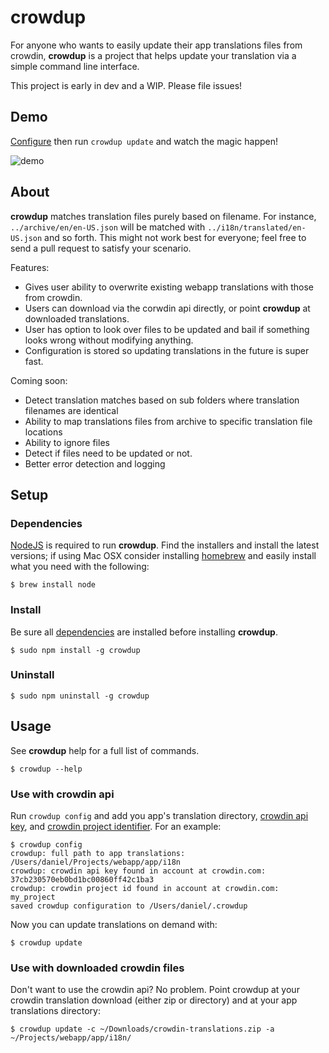 # crowdup

For anyone who wants to easily update their app translations files from crowdin,
**crowdup** is a project that helps update your translation via a simple command line interface.

This project is early in dev and a WIP. Please file issues!

## Demo

[Configure](#use-with-crowdin-api) then run `crowdup update` and watch the magic happen!

![demo](https://i.imgur.com/2xrKdrY.gif)

## About

**crowdup** matches translation files purely based on filename.  For instance, `../archive/en/en-US.json` will be matched with `../i18n/translated/en-US.json` and so forth. This might not work best for everyone; feel free to send a pull request to satisfy your scenario.

Features:
* Gives user ability to overwrite existing webapp translations with those from crowdin.
* Users can download via the corwdin api directly, or point **crowdup** at downloaded translations.
* User has option to look over files to be updated and bail if something looks wrong without modifying anything.
* Configuration is stored so updating translations in the future is super fast.

Coming soon:
* Detect translation matches based on sub folders where translation filenames are identical
* Ability to map translations files from archive to specific translation file locations
* Ability to ignore files
* Detect if files need to be updated or not.
* Better error detection and logging

## Setup
### Dependencies

[NodeJS](http://nodejs.org/) is required to run **crowdup**. Find the installers and install the latest versions; if using Mac OSX consider installing [homebrew](http://brew.sh/) and easily install what you need with the following:  


```
$ brew install node
```

### Install

Be sure all [dependencies](#Dependencies) are installed before installing **crowdup**.

```
$ sudo npm install -g crowdup
```

### Uninstall

```
$ sudo npm uninstall -g crowdup
```

## Usage

See **crowdup** help for a full list of commands.

```
$ crowdup --help
```

### Use with crowdin api

Run `crowdup config` and add you app's translation directory, [crowdin api key](https://crowdin.com/page/api/authentication), and [crowdin project identifier](https://crowdin.com/page/api/authentication).  For an example:

```
$ crowdup config
crowdup: full path to app translations:  /Users/daniel/Projects/webapp/app/i18n
crowdup: crowdin api key found in account at crowdin.com:  37cb230570eb0bd1bc00860ff42c1ba3
crowdup: crowdin project id found in account at crowdin.com:  my_project
saved crowdup configuration to /Users/daniel/.crowdup
```

Now you can update translations on demand with:
```
$ crowdup update
```


### Use with downloaded crowdin files

Don't want to use the crowdin api? No problem. Point crowdup at your crowdin translation download (either zip or directory) and at your app translations directory:

```
$ crowdup update -c ~/Downloads/crowdin-translations.zip -a ~/Projects/webapp/app/i18n/
```
